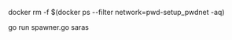<!-- Delete all containers with  pwd-setup_pwdnet network -->
docker rm -f $(docker ps --filter network=pwd-setup_pwdnet -aq)

go run spawner.go saras
